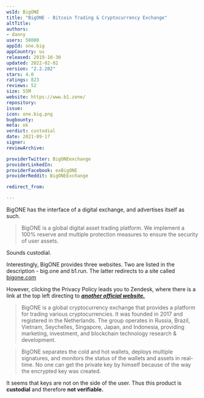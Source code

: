 ```yaml
---
wsId: BigONE
title: "BigONE - Bitcoin Trading & Cryptocurrency Exchange"
altTitle: 
authors:
- danny
users: 50000
appId: one.big
appCountry: us
released: 2019-10-30
updated: 2022-02-02
version: "2.2.202"
stars: 4.0
ratings: 823
reviews: 52
size: 55M
website: https://www.b1.zone/
repository: 
issue: 
icon: one.big.png
bugbounty: 
meta: ok
verdict: custodial
date: 2021-09-17
signer: 
reviewArchive:

providerTwitter: BigONEexchange
providerLinkedIn: 
providerFacebook: exBigONE
providerReddit: BigONEExchange

redirect_from:

---
```


BigONE has the interface of a digital exchange, and advertises itself as such.

> BigONE is a global digital asset trading platform. We implement a 100% reserve and multiple protection measures to ensure the security of user assets.

Sounds custodial.

Interestingly, BigONE provides three websites. Two are listed in the description - big.one and b1.run. The latter redirects to a site called [bigone.com](https://www.bigone.com)

However, clicking the Privacy Policy leads you to Zendesk, where there is a link at the top left directing to [***another official website.***](https://www.b1.zone/en)
> BigONE is a global cryptocurrency exchange that provides a platform for trading various cryptocurrencies. It was founded in 2017 and registered in the Netherlands. The group operates in Russia, Brazil, Vietnam, Seychelles, Singapore, Japan, and Indonesia, providing marketing, investment, and blockchain technology research & development.

> BigONE separates the cold and hot wallets, deploys multiple signatures, and monitors the status of the wallets and assets in real-time. No one can get the private key by himself because of the way the encrypted key was created.

It seems that keys are not on the side of the user. Thus this product is **custodial** and therefore **not verifiable.**